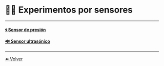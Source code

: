 # 👩‍🔬 Experimentos por sensores

---

#### [🌀 Sensor de presión](SensorPresion)

#### [🔊 Sensor ultrasónico](SensorUltrasonico)

---

[⬅️ Volver](Experimentos)
